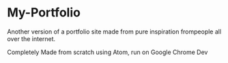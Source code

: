 # My-Portfolio

Another version of a portfolio site made from pure inspiration frompeople all over the internet.

Completely Made from scratch using Atom, run on Google Chrome Dev 
